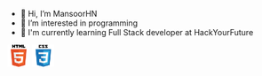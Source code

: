 - 👋 Hi, I’m MansoorHN
- 👀 I’m interested in programming
- 🌱 I'm currently learning Full Stack developer at HackYourFuture


<p float="left">
<img src="https://raw.githubusercontent.com/github/explore/80688e429a7d4ef2fca1e82350fe8e3517d3494d/topics/html/html.png" width="40">
<img src="https://raw.githubusercontent.com/github/explore/80688e429a7d4ef2fca1e82350fe8e3517d3494d/topics/css/css.png" width="40">
</p>




